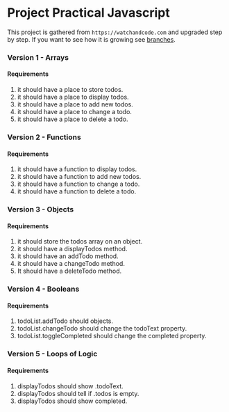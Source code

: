 # Project Practical Javascript

This project is gathered from `https://watchandcode.com` and upgraded step by step.
If you want to see how it is growing see [branches](https://github.com/MesutBE/practical-javascript/branches).

### Version 1 - Arrays

#### Requirements 

  1. it should have a place to store todos.
  1. it should have a place to display todos.
  1. it should have a place to add new todos.
  1. it should have a place to change a todo.
  1. it should have a place to delete a todo.

### Version 2 - Functions

#### Requirements 

  1. it should have a function to display todos.
  1. it should have a function to add new todos. 
  1. it should have a function to change a todo. 
  1. it should have a function to delete a todo.

### Version 3 - Objects

#### Requirements 

  1. it should store the todos array on an object.
  1. it should have a displayTodos method. 
  1. it should have an addTodo method. 
  1. it should have a changeTodo method.
  1. It should have a deleteTodo method.

### Version 4 - Booleans

#### Requirements 

  1. todoList.addTodo should objects.
  1. todoList.changeTodo should change the todoText property.
  1. todoList.toggleCompleted should change the completed property.

### Version 5 - Loops of Logic

#### Requirements 

  1. displayTodos should show .todoText.
  1. displayTodos should tell if .todos is empty.
  1. displayTodos should show completed.
  